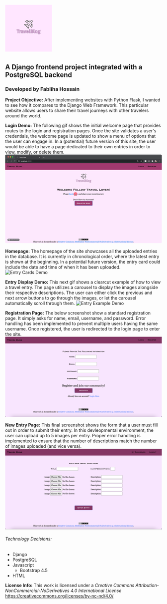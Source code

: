 # <img src = "travelBlog/static/Files/Logo/TravelBlogLogo.png" width = "150" height = "150"></img> 
## A Django frontend project integrated with a PostgreSQL backend 
### Developed by Fabliha Hossain


**Project Objective:** After implementing websites with Python Flask, I wanted to see how it compares to the Django Web Framework. This particular website allows users to share their travel journeys with other travelers around the world. 

**Login Demo:** The following gif shows the initial welcome page that provides routes to the login and registration pages. Once the site validates a user's credentials, the welcome page is updated to show a menu of options that the user can engage in. In a (potential) future version of this site, the user would be able to have a page dedicated to their own entries in order to view, modify, or delete them.
![Login Demo](travelBlog/static/Files/VideoDemos/login.gif)

**Homepage:** The homepage of the site showcases all the uploaded entries in the database. It is currently in chronological order, where the latest entry is shown at the beginning. In a potential future version, the entry card could include the date and time of when it has been uploaded.
![Entry Cards Demo](travelBlog/static/Files/VideoDemos/entryCards.gif)

**Entry Display Demo:** This next gif shows a clearcut example of how to view a travel entry. The page utilizes a carousel to display the images alongside their respective descriptions. The user can either click the previous and next arrow buttons to go through the images, or let the carousel automatically scroll through them.
![Entry Example Demo](travelBlog/static/Files/VideoDemos/fullEntryExample.gif)

**Registration Page:** The below screenshot show a standard registration page. It simply asks for name, email, username, and password. Error handling has been implemented to prevent multiple users having the same username. Once registered, the user is redirected to the login page to enter the site.
![Register Page](travelBlog/static/Files/Screenshots/RegisterPage.png)

**New Entry Page:** This final screenshot shows the form that a user must fill out in order to submit their entry. In this devleopmental environment, the user can upload up to 5 images per entry. Proper error handling is implemented to ensure that the number of descriptions match the number of images uploaded (and vice versa).
![New Entry Page](travelBlog/static/Files/Screenshots/AddEntryPage.png)


###### Technology Decisions:
* Django
* PostgreSQL 
* Javascript
	* Bootstrap 4.5
* HTML

**License Info:** This work is licensed under a *Creative Commons Attribution-NonCommercial-NoDerivatives 4.0 International License*
https://creativecommons.org/licenses/by-nc-nd/4.0/